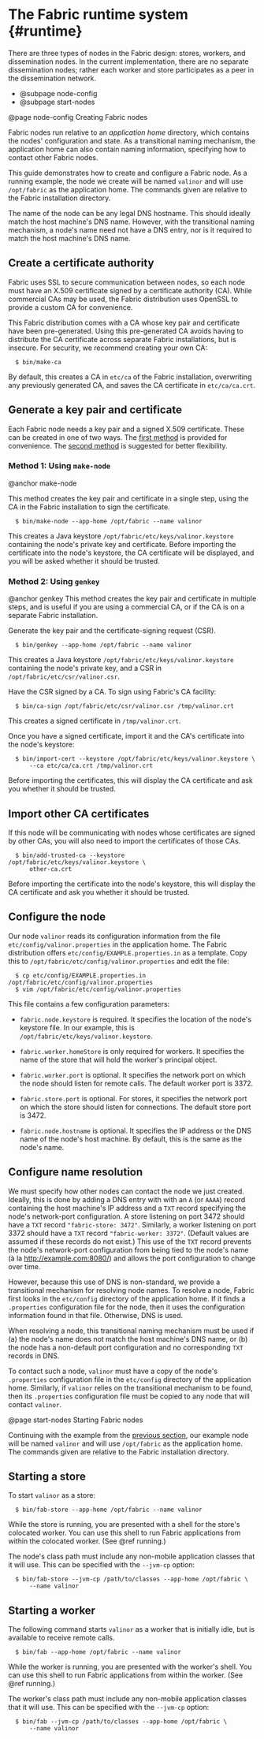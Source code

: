 The Fabric runtime system {#runtime}
=========================
There are three types of nodes in the Fabric design: stores, workers,
and dissemination nodes. In the current implementation, there are no
separate dissemination nodes; rather each worker and store participates
as a peer in the dissemination network.

  * @subpage node-config
  * @subpage start-nodes


@page node-config Creating Fabric nodes

Fabric nodes run relative to an _application home_ directory, which
contains the nodes' configuration and state. As a transitional naming
mechanism, the application home can also contain naming information,
specifying how to contact other Fabric nodes.

This guide demonstrates how to create and configure a Fabric node.  As a
running example, the node we create will be named `valinor` and will use
`/opt/fabric` as the application home. The commands given are relative
to the Fabric installation directory.

The name of the node can be any legal DNS hostname. This should ideally
match the host machine's DNS name. However, with the transitional naming
mechanism, a node's name need not have a DNS entry, nor is it required
to match the host machine's DNS name.


Create a certificate authority
------------------------------
Fabric uses SSL to secure communication between nodes, so each node must
have an X.509 certificate signed by a certificate authority (CA). While
commercial CAs may be used, the Fabric distribution uses OpenSSL to
provide a custom CA for convenience.

This Fabric distribution comes with a CA whose key pair and certificate
have been pre-generated. Using this pre-generated CA avoids having to
distribute the CA certificate across separate Fabric installations, but
is insecure. For security, we recommend creating your own CA:
~~~
  $ bin/make-ca
~~~
By default, this creates a CA in `etc/ca` of the Fabric installation,
overwriting any previously generated CA, and saves the CA certificate in
`etc/ca/ca.crt`.


Generate a key pair and certificate
-----------------------------------
Each Fabric node needs a key pair and a signed X.509 certificate.  These
can be created in one of two ways.  The [first method](#make-node) is
provided for convenience.  The [second method](#genkey) is suggested for
better flexibility.

### Method 1: Using `make-node`
@anchor make-node

This method creates the key pair and certificate in a single step, using
the CA in the Fabric installation to sign the certificate.
~~~
  $ bin/make-node --app-home /opt/fabric --name valinor
~~~
This creates a Java keystore `/opt/fabric/etc/keys/valinor.keystore`
containing the node's private key and certificate. Before importing the
certificate into the node's keystore, the CA certificate will be
displayed, and you will be asked whether it should be trusted.

### Method 2: Using `genkey`
@anchor genkey
This method creates the key pair and certificate in multiple steps, and
is useful if you are using a commercial CA, or if the CA is on a
separate Fabric installation.

Generate the key pair and the certificate-signing request (CSR).
~~~
  $ bin/genkey --app-home /opt/fabric --name valinor
~~~
This creates a Java keystore `/opt/fabric/etc/keys/valinor.keystore`
containing the node's private key, and a CSR in
`/opt/fabric/etc/csr/valinor.csr`.

Have the CSR signed by a CA. To sign using Fabric's CA facility:
~~~
  $ bin/ca-sign /opt/fabric/etc/csr/valinor.csr /tmp/valinor.crt
~~~
This creates a signed certificate in `/tmp/valinor.crt`.

Once you have a signed certificate, import it and the CA's certificate
into the node's keystore:
~~~
  $ bin/import-cert --keystore /opt/fabric/etc/keys/valinor.keystore \
      --ca etc/ca/ca.crt /tmp/valinor.crt
~~~
Before importing the certificates, this will display the CA certificate
and ask you whether it should be trusted.


Import other CA certificates
----------------------------
If this node will be communicating with nodes whose certificates are
signed by other CAs, you will also need to import the certificates of
those CAs.
~~~
  $ bin/add-trusted-ca --keystore /opt/fabric/etc/keys/valinor.keystore \
      other-ca.crt
~~~
Before importing the certificate into the node's keystore, this will
display the CA certificate and ask you whether it should be trusted.


Configure the node
------------------
Our node `valinor` reads its configuration information from the file
`etc/config/valinor.properties` in the application home. The Fabric
distribution offers `etc/config/EXAMPLE.properties.in` as a template.
Copy this to `/opt/fabric/etc/config/valinor.properties` and edit the
file:
~~~
  $ cp etc/config/EXAMPLE.properties.in /opt/fabric/etc/config/valinor.properties
  $ vim /opt/fabric/etc/config/valinor.properties
~~~

This file contains a few configuration parameters:
  * `fabric.node.keystore` is required. It specifies the location of the
    node's keystore file. In our example, this is
    `/opt/fabric/etc/keys/valinor.keystore`.

  * `fabric.worker.homeStore` is only required for workers. It specifies
    the name of the store that will hold the worker's principal object.

  * `fabric.worker.port` is optional. It specifies the network port on
    which the node should listen for remote calls. The default worker
    port is 3372.

  * `fabric.store.port` is optional. For stores, it specifies the
    network port on which the store should listen for connections. The
    default store port is 3472.

  * `fabric.node.hostname` is optional. It specifies the IP address or
    the DNS name of the node's host machine. By default, this is the
    same as the node's name.


Configure name resolution
-------------------------
We must specify how other nodes can contact the node we just created.
Ideally, this is done by adding a DNS entry with with an `A` (or `AAAA`)
record containing the host machine's IP address and a `TXT` record
specifying the node's network-port configuration. A store listening on
port 3472 should have a `TXT` record `"fabric-store: 3472"`. Similarly, a
worker listening on port 3372 should have a `TXT` record `"fabric-worker:
3372"`. (Default values are assumed if these records do not exist.) This
use of the `TXT` record prevents the node's network-port configuration
from being tied to the node's name (à la http://example.com:8080/) and
allows the port configuration to change
over time.

However, because this use of DNS is non-standard, we provide a
transitional mechanism for resolving node names. To resolve a node,
Fabric first looks in the `etc/config` directory of the application
home. If it finds a `.properties` configuration file for the node, then
it uses the configuration information found in that file. Otherwise, DNS
is used.

When resolving a node, this transitional naming mechanism must be used
if (a) the node's name does not match the host machine's DNS name, or
(b) the node has a non-default port configuration and no corresponding
`TXT` records in DNS.

To contact such a node, `valinor` must have a copy of the node's
`.properties` configuration file in the `etc/config` directory of the
application home. Similarly, if `valinor` relies on the transitional
mechanism to be found, then its `.properties` configuration file must be
copied to any node that will contact `valinor`.


@page start-nodes Starting Fabric nodes

Continuing with the example from the [previous section](#node-config),
our example node will be named `valinor` and will use `/opt/fabric` as
the application home. The commands given are relative to the Fabric
installation directory.

Starting a store
----------------
To start `valinor` as a store:
~~~
  $ bin/fab-store --app-home /opt/fabric --name valinor
~~~
While the store is running, you are presented with a shell for the
store's colocated worker. You can use this shell to run Fabric
applications from within the colocated worker. (See @ref running.)

The node's class path must include any non-mobile application classes
that it will use.  This can be specified with the `--jvm-cp` option:
~~~
  $ bin/fab-store --jvm-cp /path/to/classes --app-home /opt/fabric \
      --name valinor
~~~

Starting a worker
-----------------
The following command starts `valinor` as a worker that is initially
idle, but is available to receive remote calls.
~~~
  $ bin/fab --app-home /opt/fabric --name valinor
~~~

While the worker is running, you are presented with the worker's shell.
You can use this shell to run Fabric applications from within the
worker. (See @ref running.)

The worker's class path must include any non-mobile application classes
that it will use.  This can be specified with the `--jvm-cp` option:
~~~
  $ bin/fab --jvm-cp /path/to/classes --app-home /opt/fabric \
      --name valinor
~~~
